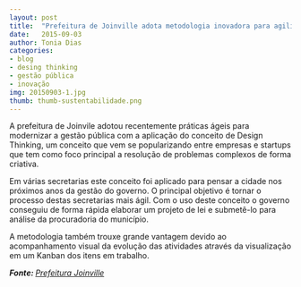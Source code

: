 ```yaml
---
layout: post
title:  "Prefeitura de Joinville adota metodologia inovadora para agilizar processos"
date:   2015-09-03
author: Tonia Dias
categories: 
- blog
- desing thinking
- gestão pública
- inovação
img: 20150903-1.jpg
thumb: thumb-sustentabilidade.png
---
```


A prefeitura de Joinvile adotou recentemente práticas ágeis para modernizar a gestão pública com a aplicação do conceito de Design Thinking, um conceito que vem se popularizando entre empresas e startups que tem como foco principal a resolução de problemas complexos de forma criativa. <!--more-->

Em várias secretarias este conceito foi aplicado para pensar a cidade nos próximos anos da gestão do governo. O principal objetivo é tornar o processo destas secretarias mais ágil. Com o uso deste conceito o governo conseguiu de forma rápida elaborar um projeto de lei e submetê-lo para análise da procuradoria do município.

A metodologia também trouxe grande vantagem devido ao acompanhamento visual da evolução das atividades através da visualização em um Kanban dos itens em trabalho.

<i><b>Fonte: </b><a href="https://www.joinville.sc.gov.br/noticia/10789-Prefeitura+de+Joinville+adota+metodologia+inovadora+para+agilizar+processos.html">Prefeitura Joinville</a></i>